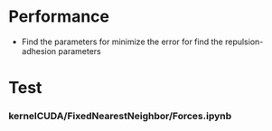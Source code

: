 # Performance
* Find the parameters for minimize the error for find the repulsion-adhesion parameters

# Test
### kernelCUDA/FixedNearestNeighbor/Forces.ipynb
